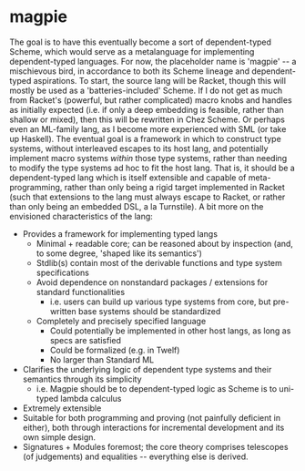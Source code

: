 # magpie
The goal is to have this eventually become a sort of dependent-typed Scheme, which would serve as a metalanguage for implementing dependent-typed languages.
For now, the placeholder name is 'magpie' -- a mischievous bird, in accordance to both its Scheme lineage and dependent-typed aspirations.
To start, the source lang will be Racket, though this will mostly be used as a 'batteries-included' Scheme. If I do not get as much from Racket's (powerful, but rather complicated) 
macro knobs and handles as initially expected (i.e. if only a deep embedding is feasible, rather than shallow or mixed), then this will be rewritten in Chez Scheme. Or perhaps
even an ML-family lang, as I become more experienced with SML (or take up Haskell).
The eventual goal is a framework in which to construct type systems, without interleaved escapes to its host lang, and potentially implement macro systems *within* those type systems,
rather than needing to modify the type systems ad hoc to fit the host lang. 
That is, it should be a dependent-typed lang which is itself extensible and capable of meta-programming, rather than only being a rigid target implemented in Racket (such that extensions
to the lang must always escape to Racket, or rather than only being an embedded DSL, a la Turnstile).
A bit more on the envisioned characteristics of the lang:
- Provides a framework for implementing typed langs
  - Minimal + readable core; can be reasoned about by inspection (and, to some degree, 'shaped like its semantics')
  - Stdlib(s) contain most of the derivable functions and type system specifications
  - Avoid dependence on nonstandard packages / extensions for standard functionalities
    - i.e. users can build up various type systems from core, but pre-written base systems should be standardized
  - Completely and precisely specified language
    - Could potentially be implemented in other host langs, as long as specs are satisfied
    - Could be formalized (e.g. in Twelf)
    - No larger than Standard ML
- Clarifies the underlying logic of dependent type systems and their semantics through its simplicity
  - i.e. Magpie should be to dependent-typed logic as Scheme is to uni-typed lambda calculus
- Extremely extensible
- Suitable for both programming and proving (not painfully deficient in either), both through interactions for incremental development and its own simple design.
- Signatures + Modules foremost; the core theory comprises telescopes (of judgements) and equalities -- everything else is derived.
